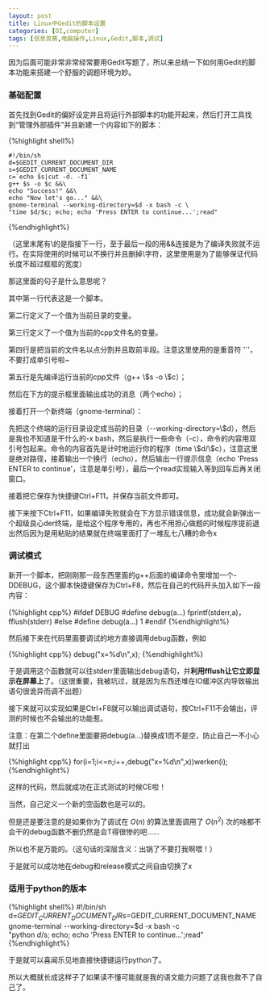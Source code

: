 ```yaml
---
layout: post
title: Linux中Gedit的脚本设置
categories: [OI,computer]
tags: [信息竞赛,电脑操作,Linux,Gedit,脚本,调试]
---
```


因为后面可能非常非常经常要用Gedit写题了，所以来总结一下如何用Gedit的脚本功能来搭建一个舒服的调题环境为妙。

### 基础配置

首先找到Gedit的偏好设定并且将运行外部脚本的功能开起来，然后打开工具找到“管理外部插件”并且新建一个内容如下的脚本：

{%highlight shell%}

    #!/bin/sh
    d=$GEDIT_CURRENT_DOCUMENT_DIR
    s=$GEDIT_CURRENT_DOCUMENT_NAME
    c=`echo $s|cut -d. -f1`
    g++ $s -o $c &&\
    echo "Success!" &&\
    echo "Now let's go..." &&\
    gnome-terminal --working-directory=$d -x bash -c \
    "time $d/$c; echo; echo 'Press ENTER to continue...';read"

{%endhighlight%}

（这里末尾有\\的是指接下一行，至于最后一段的用&&连接是为了编译失败就不运行。在实际使用的时候可以不换行并且删掉\\字符，这里使用是为了能够保证代码长度不超过框框的宽度）

那这里面的句子是什么意思呢？



其中第一行代表这是一个脚本。

第二行定义了一个值为当前目录的变量。

第三行定义了一个值为当前的cpp文件名的变量。

第四行是把当前的文件名以点分割并且取前半段。注意这里使用的是重音符 '\`'，不要打成单引号啦~

第五行是先编译运行当前的cpp文件（g++ \\\$s -o \\\$c）；

然后在下方的提示框里面输出成功的消息（两个echo）；

接着打开一个新终端（gnome-terminal）：

先把这个终端的运行目录设定成当前的目录（--working-directory=\\\$d），然后是我也不知道是干什么的-x bash，然后是执行一些命令（-c），命令的内容用双引号包起来。命令的内容首先是计时地运行你的程序（time \\\$d/\\\$c），注意这里是绝对路径，接着输出一个换行（echo），然后输出一行提示信息（echo 'Press ENTER to continue'，注意是单引号），最后一个read实现输入等到回车后再关闭窗口。



接着把它保存为快捷键Ctrl+F11，并保存当前文件即可。

接下来按下Ctrl+F11，如果编译失败就会在下方显示错误信息，成功就会新弹出一个超级良心der终端，是给这个程序专用的，再也不用担心做题的时候程序提前退出然后因为是用粘贴的结果就在终端里面打了一堆乱七八糟的命令x

### 调试模式

新开一个脚本，把刚刚那一段东西里面的g++后面的编译命令里增加一个-DDEBUG，这个脚本快捷键保存为Ctrl+F8，然后在自己的代码开头加入如下一段内容：

{%highlight cpp%}
    #ifdef DEBUG
    #define debug(a...) fprintf(stderr,a)，fflush(stderr)
    #else
    #define debug(a...) 1
    #endif
{%endhighlight%}

然后接下来在代码里面要调试的地方直接调用debug函数，例如

{%highlight cpp%}
    debug("x=%d\n",x);
{%endhighlight%}

于是调用这个函数就可以往stderr里面输出debug语句，并**利用fflush让它立即显示在屏幕上**了。（这很重要，我被坑过，就是因为东西还堆在IO缓冲区内导致输出语句很诡异而调不出题）

接下来就可以实现如果是Ctrl+F8就可以输出调试语句，按Ctrl+F11不会输出，评测的时候也不会输出的功能惹。

注意：在第二个define里面要把debug(a...)替换成1而不是空，防止自己一不小心就打出

{%highlight cpp%}
    for(i=1;i<=n;i++,debug("x=%d\n",x))werken(i);
{%endhighlight%}

这样的代码，然后就成功在正式测试的时候CE啦！

当然，自己定义一个新的空函数也是可以的。

但是还是要注意的是如果你为了调试在 $O(n)$ 的算法里面调用了 $O(n^2)$ 次的啥都不会干的debug函数不删仍然是会T得很惨的吧……

所以也不是万能的。（这句话的深层含义：出锅了不要打我啊喂！）

于是就可以成功地在debug和release模式之间自由切换了x

### 适用于python的版本

{%highlight shell%}
    #!/bin/sh
    d=$GEDIT_CURRENT_DOCUMENT_DIR
    s=$GEDIT_CURRENT_DOCUMENT_NAME
    gnome-terminal --working-directory=$d -x bash -c \
    "python $d/$s; echo; echo 'Press ENTER to continue...';read"
{%endhighlight%}

于是就可以喜闻乐见地直接快捷键运行python了。

所以大概就长成这样子了如果读不懂可能就是我的语文能力问题了这我也救不了自己了。